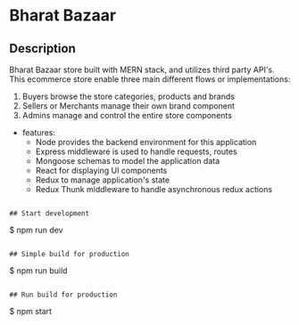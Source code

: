 # Bharat Bazaar

## Description

Bharat Bazaar store built with MERN stack, and utilizes third party API's. This ecommerce store enable three main different flows or implementations:

1. Buyers browse the store categories, products and brands
2. Sellers or Merchants manage their own brand component
3. Admins manage and control the entire store components 


* features:
  * Node provides the backend environment for this application
  * Express middleware is used to handle requests, routes
  * Mongoose schemas to model the application data
  * React for displaying UI components
  * Redux to manage application's state
  * Redux Thunk middleware to handle asynchronous redux actions


```

## Start development

```
$ npm run dev
```

## Simple build for production

```
$ npm run build
```

## Run build for production

```
$ npm start
```
